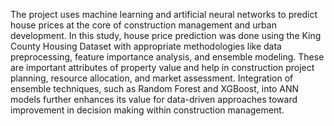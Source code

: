 The project uses machine learning and artificial neural networks to predict house prices at the core of construction management and urban development. In this study, house price prediction was done using the King County Housing Dataset with appropriate methodologies like data preprocessing, feature importance analysis, and ensemble modeling. These are important attributes of property value and help in construction project planning, resource allocation, and market assessment. Integration of ensemble techniques, such as Random Forest and XGBoost, into ANN models further enhances its value for data-driven approaches toward improvement in decision making within construction management.
